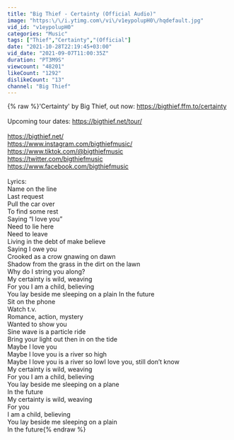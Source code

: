 ```yaml
---
title: "Big Thief - Certainty (Official Audio)"
image: "https:\/\/i.ytimg.com\/vi\/v1eypolupH0\/hqdefault.jpg"
vid_id: "v1eypolupH0"
categories: "Music"
tags: ["Thief","Certainty","(Official"]
date: "2021-10-28T22:19:45+03:00"
vid_date: "2021-09-07T11:00:35Z"
duration: "PT3M9S"
viewcount: "48201"
likeCount: "1292"
dislikeCount: "13"
channel: "Big Thief"
---
```

{% raw %}'Certainty' by Big Thief, out now: <a rel="nofollow" target="blank" href="https://bigthief.ffm.to/certainty">https://bigthief.ffm.to/certainty</a><br /><br />Upcoming tour dates: <a rel="nofollow" target="blank" href="https://bigthief.net/tour/">https://bigthief.net/tour/</a><br /><br /><a rel="nofollow" target="blank" href="https://bigthief.net/">https://bigthief.net/</a><br /><a rel="nofollow" target="blank" href="https://www.instagram.com/bigthiefmusic/">https://www.instagram.com/bigthiefmusic/</a><br /><a rel="nofollow" target="blank" href="https://www.tiktok.com/@bigthiefmusic">https://www.tiktok.com/@bigthiefmusic</a><br /><a rel="nofollow" target="blank" href="https://twitter.com/bigthiefmusic">https://twitter.com/bigthiefmusic</a><br /><a rel="nofollow" target="blank" href="https://www.facebook.com/bigthiefmusic">https://www.facebook.com/bigthiefmusic</a><br /><br />Lyrics:<br />Name on the line <br />Last request<br />Pull the car over<br />To find some rest<br />Saying “I love you”<br />Need to lie here <br />Need to leave<br />Living in the debt of make believe<br />Saying I owe you<br />Crooked as a crow gnawing on dawn<br />Shadow from the grass in the dirt on the lawn<br />Why do I string you along?<br />My certainty is wild, weaving<br />For you I am a child, believing<br />You lay beside me sleeping on a plain In the future<br />Sit on the phone<br />Watch t.v.<br />Romance, action, mystery<br />Wanted to show you<br />Sine wave is a particle ride<br />Bring your light out then in on the tide<br />Maybe I love you<br />Maybe I love you is a river so high<br />Maybe I love you is a river so lowI love you, still don’t know<br />My certainty is wild, weaving<br />For you I am a child, believing<br />You lay beside me sleeping on a plane<br />In the future<br />My certainty is wild, weaving<br />For you<br />I am a child, believing<br />You lay beside me sleeping on a plain<br />In the future{% endraw %}

